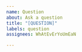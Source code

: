 ```yaml
---
name: Question
about: Ask a question
title: "[QUESTION]"
labels: question
assignees: WhAtEvErYoUmEaN

---
```



